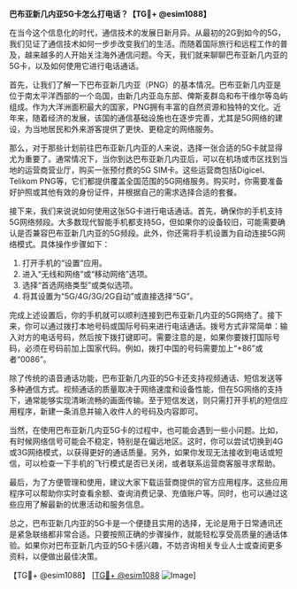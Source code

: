 **巴布亚新几内亚5G卡怎么打电话？【TG💪+ @esim1088】**

在当今这个信息化的时代，通信技术的发展日新月异。从最初的2G到如今的5G，我们见证了通信技术如何一步步改变我们的生活。而随着国际旅行和远程工作的普及，越来越多的人开始关注海外通信问题。今天，我们就来聊聊巴布亚新几内亚的5G卡，以及如何使用它进行电话通话。

首先，让我们了解一下巴布亚新几内亚（PNG）的基本情况。巴布亚新几内亚是位于南太平洋西部的一个岛国，由新几内亚岛东部、俾斯麦群岛和布干维尔等岛屿组成。作为大洋洲面积最大的国家，PNG拥有丰富的自然资源和独特的文化。近年来，随着经济的发展，该国的通信基础设施也在逐步完善，尤其是5G网络的建设，为当地居民和外来游客提供了更快、更稳定的网络服务。

那么，对于那些计划前往巴布亚新几内亚的人来说，选择一张合适的5G卡就显得尤为重要了。通常情况下，当你到达巴布亚新几内亚后，可以在机场或市区找到当地的运营商营业厅，购买一张预付费的5G SIM卡。这些运营商包括Digicel、Telikom PNG等，它们都提供覆盖全国范围的5G网络服务。购买时，你需要准备好护照或其他有效的身份证件，并根据自己的需求选择合适的套餐。

接下来，我们来说说如何使用这张5G卡进行电话通话。首先，确保你的手机支持5G网络频段。大多数现代智能手机都支持5G，但如果你的设备较旧，可能需要确认是否兼容巴布亚新几内亚的5G频段。此外，你还需将手机设置为自动连接5G网络模式。具体操作步骤如下：

1. 打开手机的“设置”应用。
2. 进入“无线和网络”或“移动网络”选项。
3. 选择“首选网络类型”或类似选项。
4. 将其设置为“5G/4G/3G/2G自动”或直接选择“5G”。

完成上述设置后，你的手机就可以顺利连接到巴布亚新几内亚的5G网络了。接下来，你可以通过拨打本地号码或国际号码来进行电话通话。拨号方式非常简单：输入对方的电话号码，然后按下拨打键即可。需要注意的是，如果你要拨打国际号码，必须在号码前加上国家代码。例如，拨打中国的号码需要加上“+86”或者“0086”。

除了传统的语音通话功能，巴布亚新几内亚的5G卡还支持视频通话、短信发送等多种通信方式。视频通话的质量取决于网络速度和设备性能，但在5G网络的支持下，通常能够实现清晰流畅的画面传输。至于短信发送，则只需打开手机的短信应用程序，新建一条消息并输入收件人的号码及内容即可。

当然，在使用巴布亚新几内亚5G卡的过程中，也可能会遇到一些小问题。比如，有时候网络信号可能会不稳定，特别是在偏远地区。这时，你可以尝试切换到4G或3G网络模式，以获得更好的通话质量。另外，如果你发现无法接收到电话或短信，可以检查一下手机的飞行模式是否已关闭，或者联系运营商客服寻求帮助。

最后，为了方便管理和使用，建议大家下载运营商提供的官方应用程序。这些应用程序可以帮助你实时查看余额、查询消费记录、充值账户等。同时，也可以通过这些应用了解最新的优惠活动和服务信息。

总之，巴布亚新几内亚的5G卡是一个便捷且实用的选择，无论是用于日常通讯还是紧急联络都非常合适。只要按照正确的步骤操作，就能轻松享受高质量的通话体验。如果你对巴布亚新几内亚的5G卡感兴趣，不妨咨询相关专业人士或查阅更多资料，以便做出最佳决策。

【TG💪+ @esim1088】 [[TG💪+ @esim1088](https://t.me/s/esim1088) ![Image](https://i.postimg.cc/4NQfJmqS/Snipaste-2025-05-13-00-14-12.png)]